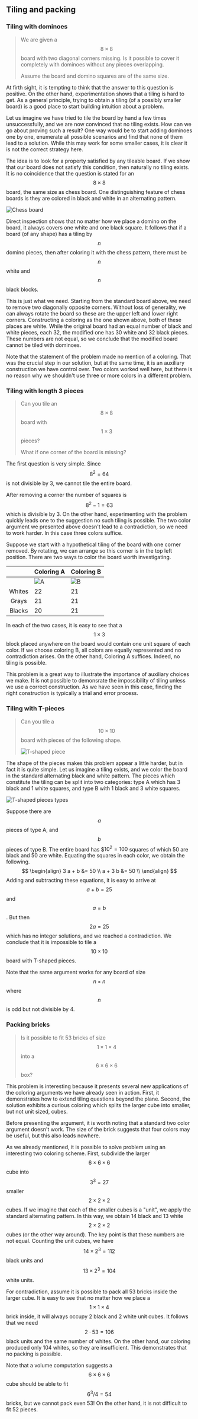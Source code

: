 ## Tiling and packing

### Tiling with dominoes

> We are given a $$8 \times 8$$ board with two diagonal corners missing. Is it possible to cover it completely with dominoes without any pieces overlapping.
> 
> Assume the board and domino squares are of the same size.

At firth sight, it is tempting to think that the answer to this question is positive. On the other hand, experimentation shows that a tiling is hard to get. As a general principle, trying to obtain a tiling (of a possibly smaller board) is a good place to start building intuition about a problem.

Let us imagine we have tried to tile the board by hand a few times unsuccessfully, and we are now convinced that no tiling exists. How can we go about proving such a result? One way would be to start adding dominoes one by one, enumerate all possible scenarios and find that none of them lead to a solution. While this may work for some smaller cases, it is clear it is not the correct strategy here.

The idea is to look for a property satisfied by any tileable board. If we show that our board does not satisfy this condition, then naturally no tiling exists. It is no coincidence that the question is stated for an $$8 \times 8$$ board, the same size as chess board. One distinguishing feature of chess boards is they are colored in black and white in an alternating pattern.

![Chess board](Diagrams/Chess_Board.png)

Direct inspection shows that no matter how we place a domino on the board, it always covers one white and one black square. It follows that if a board (of any shape) has a tiling by $$n$$ domino pieces, then after coloring it with the chess pattern, there must be $$n$$ white and $$n$$ black blocks.

This is just what we need. Starting from the standard board above, we need to remove two diagonally opposite corners. Without loss of generality, we can always rotate the board so these are the upper left and lower right corners. Constructing a coloring as the one shown above, both of these places are white. While the original board had an equal number of black and white pieces, each 32, the modified one has 30 white and 32 black pieces. These numbers are not equal, so we conclude that the modified board cannot be tiled with dominoes.

Note that the statement of the problem made no mention of a coloring. That was the crucial step in our solution, but at the same time, it is an auxiliary construction we have control over. Two colors worked well here, but there is no reason why we shouldn't use three or more colors in a different problem.


### Tiling with length 3 pieces

> Can you tile an $$8 \times 8$$ board with $$1 \times 3$$ pieces?
> 
> What if one corner of the board is missing?

The first question is very simple. Since $$8^2 = 64$$ is not divisible by 3, we cannot tile the entire board.

After removing a corner the number of squares is $$8^2 - 1 = 63$$ which is divisible by 3. On the other hand, experimenting with the problem quickly leads one to the suggestion no such tiling is possible. The two color argument we presented above doesn't lead to a contradiction, so we need to work harder. In this case three colors suffice.

Suppose we start with a hypothetical tiling of the board with one corner removed. By rotating, we can arrange so this corner is in the top left position. There are two ways to color the board worth investigating.

|        | Coloring A                           | Coloring B                           |
|:------:|--------------------------------------|--------------------------------------|
|        |![A](Diagrams/Three_color_board_A.png)|![B](Diagrams/Three_color_board_B.png)|
| Whites | 22                                   | 21                                   |
| Grays  | 21                                   | 21                                   |
| Blacks | 20                                   | 21                                   |

In each of the two cases, it is easy to see that a $$1 \times 3$$ block placed anywhere on the board would contain one unit square of each color. If we choose coloring B, all colors are equally represented and no contradiction arises. On the other hand, Coloring A suffices. Indeed, no tiling is possible.

This problem is a great way to illustrate the importance of auxiliary choices we make. It is not possible to demonsrate the impossibility of tiling unless we use a correct construction. As we have seen in this case, finding the right construction is typically a trial and error process.


### Tiling with T-pieces

> Can you tile a $$10 \times 10$$ board with pieces of the following shape.
> 
> ![T-shaped piece](Diagrams/Tetris_T.png)

The shape of the pieces makes this problem appear a little harder, but in fact it is quite simple. Let us imagine a tiling exists, and we color the board in the standard alternating black and white pattern. The pieces which constitute the tiling can be split into two categories: type A which has 3 black and 1 white squares, and type B with 1 black and 3 white squares.

![T-shaped pieces types](Diagrams/Tetris_T_two.png)

Suppose there are $$a$$ pieces of type A, and $$b$$ pieces of type B. The entire board has $$10^2 = 100$ squares of which 50 are black and 50 are white. Equating the squares in each color, we obtain the following.
$$
\begin{align}
3 a + b &= 50 \\
a + 3 b &= 50 \\
\end{align}
$$
Adding and subtracting these equations, it is easy to arrive at $$a + b = 25$$ and $$a = b$$. But then $$2a = 25$$ which has no integer solutions, and we reached a contradiction. We conclude that it is impossible to tile a $$10 \times 10$$ board with T-shaped pieces.

Note that the same argument works for any board of size $$n \times n$$ where $$n$$ is odd but not divisible by 4.


### Packing bricks

> Is it possible to fit 53 bricks of size $$1 \times 1 \times 4$$ into a $$6 \times 6 \times 6$$ box?

This problem is interesting because it presents several new applications of the coloring arguments we have already seen in action. First, it demonstrates how to extend tiling questions beyond the plane. Second, the solution exhibits a curious coloring which splits the larger cube into smaller, but not unit sized, cubes.

Before presenting the argument, it is worth noting that a standard two color argument doesn't work. The size of the brick suggests that four colors may be useful, but this also leads nowhere.

As we already mentioned, it is possible to solve problem using an interesting two coloring scheme. First, subdivide the larger $$6 \times 6 \times 6$$ cube into $$3^3 = 27$$ smaller $$2 \times 2 \times 2$$ cubes. If we imagine that each of the smaller cubes is a "unit", we apply the standard alternating pattern. In this way, we obtain 14 black and 13 white $$2 \times 2 \times 2$$ cubes (or the other way around). The key point is that these numbers are not equal. Counting the unit cubes, we have $$14 \times 2^3 = 112$$ black units and $$13 \times 2^3 = 104$$ white units.

For contradiction, assume it is possible to pack all 53 bricks inside the larger cube. It is easy to see that no matter how we place a $$1 \times 1 \times 4$$ brick inside, it will always occupy 2 black and 2 white unit cubes. It follows that we need $$2 \cdot 53 = 106$$ black units and the same number of whites. On the other hand, our coloring produced only 104 whites, so they are insufficient. This demonstrates that no packing is possible.

Note that a volume computation suggests a $$6 \times 6 \times 6$$ cube should be able to fit $$6^3 / 4 = 54$$ bricks, but we cannot pack even 53! On the other hand, it is not difficult to fit 52 pieces.
